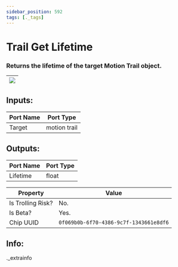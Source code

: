 ```yaml
---
sidebar_position: 592
tags: [._tags]
---
```


# Trail Get Lifetime


### Returns the lifetime of the target Motion Trail object.

| ![](https://images-ext-2.discordapp.net/external/MPmIaQzlEPmgGWlgi-WxBBXt0Bjv_zWPkg1y1f_sy3s/https/www.recroomcircuits.com/image/circuit/absolute-value?width=206&height=108) |
|-----|

## Inputs:
| Port Name | Port Type |
|-----------|-----------|
| Target | motion trail |

## Outputs:
| Port Name | Port Type |
|-----------|-----------|
| Lifetime | float | 

| Property  | Value |
|-------------------|-----------|
| Is Trolling Risk? | No. |
| Is Beta? | Yes. |
| Chip UUID | `0f069b0b-6f70-4386-9c7f-1343661e8df6` |

## Info:
._extrainfo